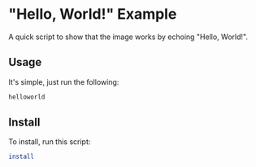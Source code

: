 # "Hello, World!" Example
A quick script to show that the image works by echoing "Hello, World!".

## Usage
It's simple, just run the following:
```bash
helloworld
```

## Install
To install, run this script:
```bash
install
```